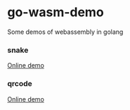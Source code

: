 # go-wasm-demo
Some demos of webassembly in golang

### snake
[Online demo](https://conkayyan.github.io/go-wasm-demo/snake/snake.html)

### qrcode
[Online demo](https://conkayyan.github.io/go-wasm-demo/qrcode/qrcode.html)